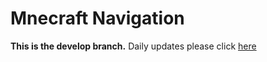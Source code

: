 Mnecraft Navigation
========
**This is the develop branch.**
Daily updates please click [here](https://ray7788.github.io/MinecraftNavigation/)